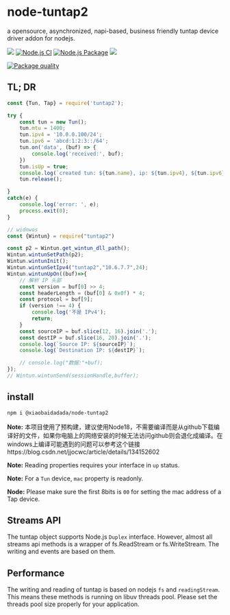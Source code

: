 # node-tuntap2

a opensource, asynchronized, napi-based, business friendly tuntap device driver addon for nodejs.

[![](https://img.shields.io/npm/v/tuntap2.svg?style=flat)](https://www.npmjs.org/package/tuntap2)
[![Node.js CI](https://github.com/PupilTong/node-tuntap2/actions/workflows/node.js.yml/badge.svg?branch=main)](https://github.com/PupilTong/node-tuntap2/actions/workflows/node.js.yml)
[![Node.js Package](https://github.com/PupilTong/node-tuntap2/actions/workflows/npm-publish.yml/badge.svg)](https://github.com/PupilTong/node-tuntap2/actions/workflows/npm-publish.yml)
![](https://img.shields.io/badge/Coverage-93%25-83A603.svg?prefix=$coverage$)

[![Package quality](https://packagequality.com/shield/tuntap2.svg)](https://packagequality.com/#?package=tuntap2)


## TL; DR

```javascript
const {Tun, Tap} = require('tuntap2');

try {
    const tun = new Tun();
    tun.mtu = 1400;
    tun.ipv4 = '10.0.0.100/24';
    tun.ipv6 = 'abcd:1:2:3::/64';
    tun.on('data', (buf) => {
        console.log('received:', buf);
    })
    tun.isUp = true;
    console.log(`created tun: ${tun.name}, ip: ${tun.ipv4}, ${tun.ipv6}, mtu: ${tun.mtu}`);
    tun.release();

}
catch(e) {
	console.log('error: ', e);
	process.exit(0);
}
```
```js
// widnwos 
const {Wintun} = require("tuntap2")

const p2 = Wintun.get_wintun_dll_path();
Wintun.wintunSetPath(p2);
Wintun.wintunInit();
Wintun.wintunSetIpv4("tuntap2","10.6.7.7",24);
Wintun.wintunUpOn((buf)=>{
    // 解析 IP 头部
    const version = buf[0] >> 4;
    const headerLength = (buf[0] & 0x0f) * 4;
    const protocol = buf[9];
    if (version !== 4) {
        console.log('不是 IPv4');
        return;
    }
    const sourceIP = buf.slice(12, 16).join('.');
    const destIP = buf.slice(16, 20).join('.');
    console.log(`Source IP: ${sourceIP}`);
    console.log(`Destination IP: ${destIP}`);

    // console.log("数据:"+buf);
});
// Wintun.wintunSend(sessionHandle,buffer);

```

## install

```bash
npm i @xiaobaidadada/node-tuntap2
```

**Note:** 本项目使用了预构建，建议使用Node18，不需要编译而是从github下载编译好的文件，如果你电脑上的网络安装的时候无法访问github则会退化成编译。在windows上编译可能遇到的问题可以参考这个链接https://blog.csdn.net/jjocwc/article/details/134152602

**Note:** Reading properties requires your interface in `up` status.

**Note:** For a `Tun` device, `mac` property is readonly.

**Node:** Please make sure the first 8bits is `00` for setting the mac address of a Tap device.

## Streams API

The tuntap object supports Node.js `Duplex` interface. However, almost all streams api methods is a wrapper of fs.ReadStream or fs.WriteStream. The writing and events are based on them.

## Performance

The writing and reading of tuntap is based on nodejs `fs` and `readingStream`. This means these methods is running on libuv threads pool. Please set the threads pool size properly for your application.




